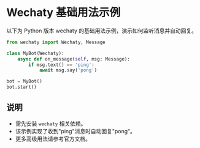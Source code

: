 # Wechaty 基础用法示例

以下为 Python 版本 wechaty 的基础用法示例，演示如何监听消息并自动回复。

```python
from wechaty import Wechaty, Message

class MyBot(Wechaty):
    async def on_message(self, msg: Message):
        if msg.text() == 'ping':
            await msg.say('pong')

bot = MyBot()
bot.start()
```

## 说明
- 需先安装 `wechaty` 相关依赖。
- 该示例实现了收到"ping"消息时自动回复"pong"。
- 更多高级用法请参考官方文档。 